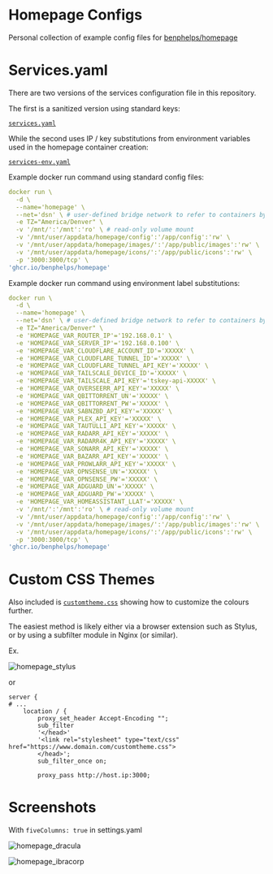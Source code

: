 # Homepage Configs

  Personal collection of example config files for [benphelps/homepage](https://github.com/benphelps/homepage/)
  
# Services.yaml
  There are two versions of the services configuration file in this repository.

  The first is a sanitized version using standard keys:
  
  [`services.yaml`](https://github.com/MountainGod2/homepage-config/blob/main/services.yaml)

  While the second uses IP / key substitutions from environment variables used in the homepage container creation:
  
  [`services-env.yaml`](https://github.com/MountainGod2/homepage-config/blob/main/services-env.yaml)

  Example docker run command using standard config files:
```yaml
docker run \
  -d \
  --name='homepage' \
  --net='dsn' \ # user-defined bridge network to refer to containers by hostname instead of IP
  -e TZ="America/Denver" \
  -v '/mnt/':'/mnt':'ro' \ # read-only volume mount
  -v '/mnt/user/appdata/homepage/config':'/app/config':'rw' \
  -v '/mnt/user/appdata/homepage/images/':'/app/public/images':'rw' \
  -v '/mnt/user/appdata/homepage/icons/':'/app/public/icons':'rw' \
  -p '3000:3000/tcp' \
'ghcr.io/benphelps/homepage'
```

  Example docker run command using environment label substitutions:
```yaml
docker run \
  -d \
  --name='homepage' \
  --net='dsn' \ # user-defined bridge network to refer to containers by hostname instead of IP
  -e TZ="America/Denver" \
  -e 'HOMEPAGE_VAR_ROUTER_IP'='192.168.0.1' \
  -e 'HOMEPAGE_VAR_SERVER_IP'='192.168.0.100' \
  -e 'HOMEPAGE_VAR_CLOUDFLARE_ACCOUNT_ID'='XXXXX' \
  -e 'HOMEPAGE_VAR_CLOUDFLARE_TUNNEL_ID'='XXXXX' \
  -e 'HOMEPAGE_VAR_CLOUDFLARE_TUNNEL_API_KEY'='XXXXX' \
  -e 'HOMEPAGE_VAR_TAILSCALE_DEVICE_ID'='XXXXX' \
  -e 'HOMEPAGE_VAR_TAILSCALE_API_KEY'='tskey-api-XXXXX' \
  -e 'HOMEPAGE_VAR_OVERSEERR_API_KEY'='XXXXX' \
  -e 'HOMEPAGE_VAR_QBITTORRENT_UN'='XXXXX' \
  -e 'HOMEPAGE_VAR_QBITTORRENT_PW'='XXXXX' \
  -e 'HOMEPAGE_VAR_SABNZBD_API_KEY'='XXXXX' \
  -e 'HOMEPAGE_VAR_PLEX_API_KEY'='XXXXX' \
  -e 'HOMEPAGE_VAR_TAUTULLI_API_KEY'='XXXXX' \
  -e 'HOMEPAGE_VAR_RADARR_API_KEY'='XXXXX' \
  -e 'HOMEPAGE_VAR_RADARR4K_API_KEY'='XXXXX' \
  -e 'HOMEPAGE_VAR_SONARR_API_KEY'='XXXXX' \
  -e 'HOMEPAGE_VAR_BAZARR_API_KEY'='XXXXX' \
  -e 'HOMEPAGE_VAR_PROWLARR_API_KEY'='XXXXX' \
  -e 'HOMEPAGE_VAR_OPNSENSE_UN'='XXXXX' \
  -e 'HOMEPAGE_VAR_OPNSENSE_PW'='XXXXX' \
  -e 'HOMEPAGE_VAR_ADGUARD_UN'='XXXXX' \
  -e 'HOMEPAGE_VAR_ADGUARD_PW'='XXXXX' \
  -e 'HOMEPAGE_VAR_HOMEASSISTANT_LLAT'='XXXXX' \
  -v '/mnt/':'/mnt':'ro' \ # read-only volume mount
  -v '/mnt/user/appdata/homepage/config':'/app/config':'rw' \
  -v '/mnt/user/appdata/homepage/images/':'/app/public/images':'rw' \
  -v '/mnt/user/appdata/homepage/icons/':'/app/public/icons':'rw' \
  -p '3000:3000/tcp' \
'ghcr.io/benphelps/homepage'
```

# Custom CSS Themes

  Also included is [`customtheme.css`](https://github.com/MountainGod2/homepage-config/blob/main/customtheme.css) showing how to customize the colours further.
  
  The easiest method is likely either via a browser extension such as Stylus, or by using a subfilter module in Nginx (or similar).

  Ex.

![homepage_stylus](https://github.com/MountainGod2/homepage_config/assets/88257202/531d0bc7-f6d4-4045-8f01-f3db13a4f874)

  or 

```nginx
server {
# ...
    location / {
        proxy_set_header Accept-Encoding "";
        sub_filter
        '</head>'
        '<link rel="stylesheet" type="text/css" href="https://www.domain.com/customtheme.css">
        </head>';
        sub_filter_once on;

        proxy_pass http://host.ip:3000;
```




  # Screenshots

  With `fiveColumns: true` in settings.yaml
  
![homepage_dracula](https://github.com/MountainGod2/homepage_config/assets/88257202/d0157ecf-f4c7-4a57-aa8c-762b41e08591)

![homepage_ibracorp](https://github.com/MountainGod2/homepage_config/assets/88257202/4abcea11-22e8-46e0-bc33-56e6bec8af21)
